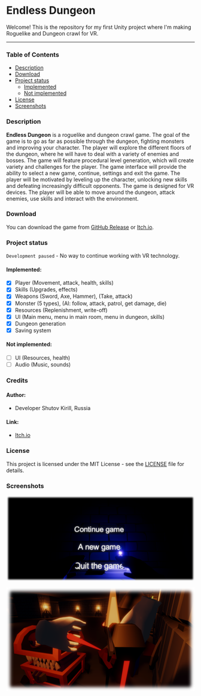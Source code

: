 # Endless Dungeon

Welcome! This is the repository for my first Unity project where I'm making Roguelike and Dungeon crawl for VR.
___

### Table of Contents

- [Description](#description)
- [Download](#download)
- [Project status](#project-status)
    - [Implemented](#implemented)
    - [Not implemented](#not-implemented)
- [License](#license)
- [Screenshots](#screenshots)

### Description

**Endless Dungeon** is a roguelike and dungeon crawl game. The goal of the game is to go as far as possible through the
dungeon, fighting monsters and improving your character. The player will explore the different floors of the dungeon,
where he will have to deal with a variety of enemies and bosses. The game will feature procedural level generation,
which will create variety and challenges for the player. The game interface will provide the ability to select a new
game, continue, settings and exit the game. The player will be motivated by leveling up the character, unlocking new
skills and defeating increasingly difficult opponents. The game is designed for VR devices. The player will be able to
move around the dungeon, attack enemies, use skills and interact with the environment.

### Download

You can download the game from [GitHub Release](https://github.com/ShutovKS/EndlessDungeon/releases)
or [Itch.io](https://shutovks.itch.io/endless-dungeon).

### Project status

`Development paused` - No way to continue working with VR technology.

#### Implemented:

- [x] Player (Movement, attack, health, skills)
- [x] Skills (Upgrades, effects)
- [x] Weapons (Sword, Axe, Hammer), (Take, attack)
- [x] Monster (5 types), (AI: follow, attack, patrol, get damage, die)
- [x] Resources (Replenishment, write-off)
- [x] UI (Main menu, menu in main room, menu in dungeon, skills)
- [x] Dungeon generation
- [x] Saving system

#### Not implemented:

- [ ] UI (Resources, health)
- [ ] Audio (Music, sounds)

### Credits

#### Author:

- Developer Shutov Kirill, Russia

#### Link:

- [Itch.io](https://shutovks.itch.io/endless-dungeon)

### License

This project is licensed under the MIT License - see the [LICENSE](LICENSE) file for details.

### Screenshots

![Main menu](Resources/Screenshots/MainMenu.png)

![Dungeon](Resources/Screenshots/Dungeon1.png)